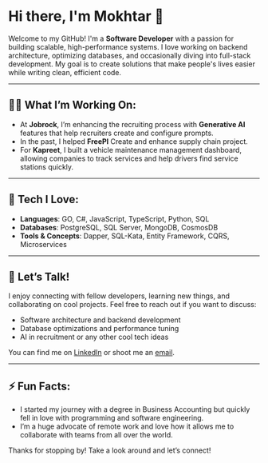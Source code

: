 # Hi there, I'm Mokhtar 👋

Welcome to my GitHub! I'm a **Software Developer** with a passion for building scalable, high-performance systems. I love working on backend architecture, optimizing databases, and occasionally diving into full-stack development. My goal is to create solutions that make people's lives easier while writing clean, efficient code.

---

## 👨‍💻 What I’m Working On:
- At **Jobrock**, I’m enhancing the recruiting process with **Generative AI** features that help recruiters create and configure prompts.
- In the past, I helped **FreePl** Create and enhance supply chain project.
- For **Kapreet**, I built a vehicle maintenance management dashboard, allowing companies to track services and help drivers find service stations quickly.
  
---

## 🔧 Tech I Love:
- **Languages**: GO, C#, JavaScript, TypeScript, Python, SQL
- **Databases**: PostgreSQL, SQL Server, MongoDB, CosmosDB
- **Tools & Concepts**: Dapper, SQL-Kata, Entity Framework, CQRS, Microservices
  
---

## 💬 Let’s Talk!
I enjoy connecting with fellow developers, learning new things, and collaborating on cool projects. Feel free to reach out if you want to discuss:
- Software architecture and backend development
- Database optimizations and performance tuning
- AI in recruitment or any other cool tech ideas

You can find me on [LinkedIn](https://www.linkedin.com/in/your-profile) or shoot me an [email](mailto:mokhtar.s.mokhtar@outlook.com).

---

## ⚡ Fun Facts:
- I started my journey with a degree in Business Accounting but quickly fell in love with programming and software engineering.
- I’m a huge advocate of remote work and love how it allows me to collaborate with teams from all over the world.

Thanks for stopping by! Take a look around and let’s connect!
